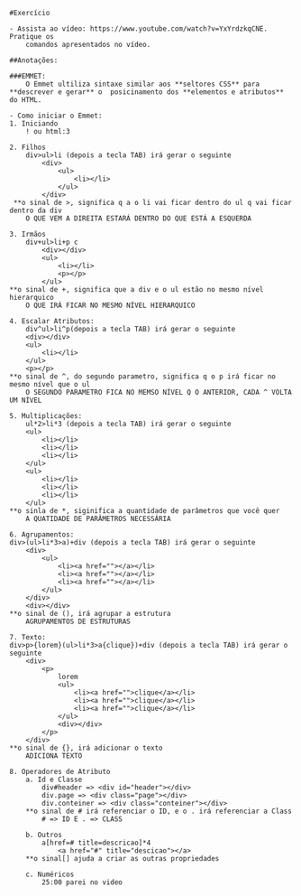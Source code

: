     #Exercício

    - Assista ao vídeo: https://www.youtube.com/watch?v=YxYrdzkqCNE. Pratique os 
        comandos apresentados no vídeo.

    ##Anotações:

    ###EMMET:
        O Emmet ultiliza sintaxe similar aos **seltores CSS** para **descrever e gerar** o  posicinamento dos **elementos e atributos** do HTML.
    
    - Como iniciar o Emmet:
    1. Iniciando
        ! ou html:3
    
    2. Filhos
        div>ul>li (depois a tecla TAB) irá gerar o seguinte
            <div>
                <ul>
                    <li></li>
                </ul>
            </div>
     **o sinal de >, significa q a o li vai ficar dentro do ul q vai ficar dentro da div
        O QUE VEM A DIREITA ESTARÁ DENTRO DO QUE ESTÁ A ESQUERDA
    
    3. Irmãos
        div+ul>li+p c
            <div></div>
            <ul>
                <li></li>
                <p></p>
            </ul>
    **o sinal de +, significa que a div e o ul estão no mesmo nível hierarquico
        O QUE IRÁ FICAR NO MESMO NÍVEL HIERARQUICO

    4. Escalar Atributos:
        div^ul>li^p(depois a tecla TAB) irá gerar o seguinte
        <div></div>
        <ul>
            <li></li>
        </ul>
        <p></p>
    **o sinal de ^, do segundo parametro, significa q o p irá ficar no mesmo nível que o ul
        O SEGUNDO PARAMETRO FICA NO MEMSO NÍVEL Q O ANTERIOR, CADA ^ VOLTA UM NÍVEL
    
    5. Multiplicações:
        ul*2>li*3 (depois a tecla TAB) irá gerar o seguinte
        <ul>
            <li></li>
            <li></li>
            <li></li>
        </ul>
        <ul>
            <li></li>
            <li></li>
            <li></li>
        </ul>
    **o sinla de *, siginifica a quantidade de parâmetros que você quer
        A QUATIDADE DE PARÂMETROS NECESSÁRIA

    6. Agrupamentos:
    div>(ul>li*3>a)+div (depois a tecla TAB) irá gerar o seguinte
        <div>
            <ul>
                <li><a href=""></a></li>
                <li><a href=""></a></li>
                <li><a href=""></a></li>
            </ul>
        </div>
        <div></div>
    **o sinal de (), irá agrupar a estrutura
        AGRUPAMENTOS DE ESTRUTURAS

    7. Texto:
    div>p>{lorem}(ul>li*3>a{clique})+div (depois a tecla TAB) irá gerar o seguinte
        <div>
            <p>
                lorem
                <ul>
                    <li><a href="">clique</a></li>
                    <li><a href="">clique</a></li>
                    <li><a href="">clique</a></li>
                </ul>
                <div></div>
            </p>
        </div>
    **o sinal de {}, irá adicionar o texto
        ADICIONA TEXTO
    
    8. Operadores de Atributo
        a. Id e Classe
            div#header => <div id="header"></div>
            div.page => <div class="page"></div>
            div.conteiner => <div class="conteiner"></div>
        **o sinal de # irá referenciar o ID, e o . irá referenciar a Class
            # => ID E . => CLASS
        
        b. Outros
            a[href=# title=descricao]*4
                <a href="#" title="descicao"></a>
        **o sinal[] ajuda a criar as outras propriedades

        c. Numéricos
            25:00 parei no video



